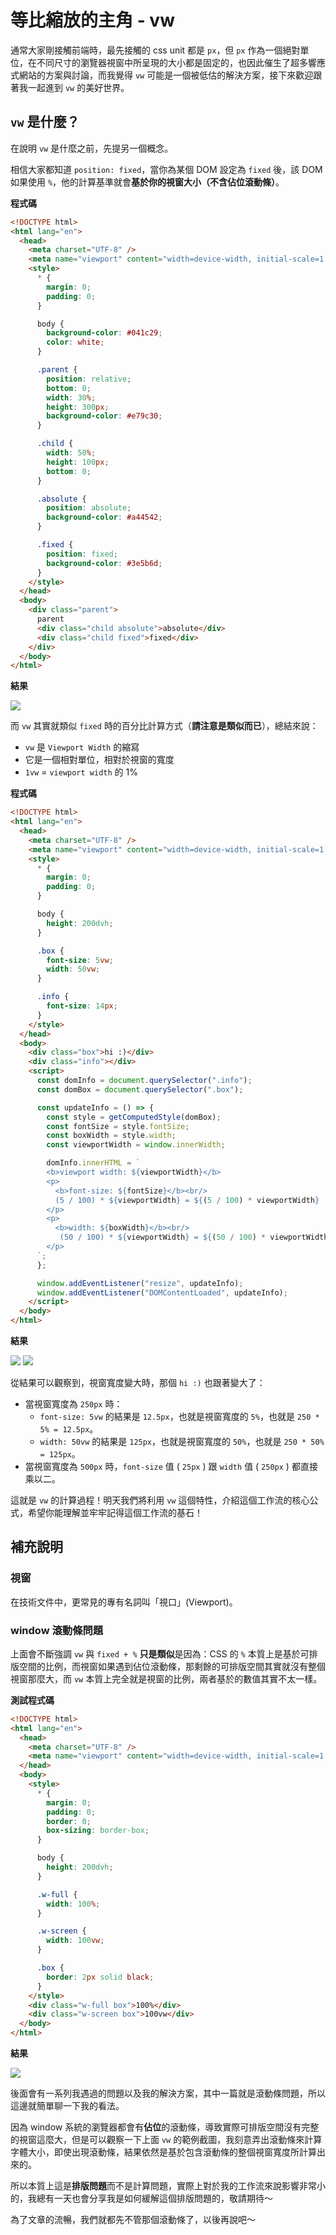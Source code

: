 # 等比縮放的主角 - vw

通常大家剛接觸前端時，最先接觸的 css unit 都是 `px`，但 `px` 作為一個絕對單位，在不同尺寸的瀏覽器視窗中所呈現的大小都是固定的，也因此催生了超多響應式網站的方案與討論，而我覺得 `vw` 可能是一個被低估的解決方案，接下來歡迎跟著我一起進到 `vw` 的美好世界。

## `vw` 是什麼？

在說明 `vw` 是什麼之前，先提另一個概念。

相信大家都知道 `position: fixed`，當你為某個 DOM 設定為 `fixed` 後，該 DOM 如果使用 `%`，他的計算基準就會**基於你的視窗大小（不含佔位滾動條）**。

**程式碼**

```html
<!DOCTYPE html>
<html lang="en">
  <head>
    <meta charset="UTF-8" />
    <meta name="viewport" content="width=device-width, initial-scale=1.0" />
    <style>
      * {
        margin: 0;
        padding: 0;
      }

      body {
        background-color: #041c29;
        color: white;
      }

      .parent {
        position: relative;
        bottom: 0;
        width: 30%;
        height: 300px;
        background-color: #e79c30;
      }

      .child {
        width: 50%;
        height: 100px;
        bottom: 0;
      }

      .absolute {
        position: absolute;
        background-color: #a44542;
      }

      .fixed {
        position: fixed;
        background-color: #3e5b6d;
      }
    </style>
  </head>
  <body>
    <div class="parent">
      parent
      <div class="child absolute">absolute</div>
      <div class="child fixed">fixed</div>
    </div>
  </body>
</html>
```

**結果**

![](./assets/fixed-percent.png)

而 `vw` 其實就類似 `fixed` 時的百分比計算方式（**請注意是類似而已**），總結來說：

- `vw` 是 `Viewport Width` 的縮寫
- 它是一個相對單位，相對於視窗的寬度
- `1vw` = `viewport width` 的 1%

**程式碼**

```html
<!DOCTYPE html>
<html lang="en">
  <head>
    <meta charset="UTF-8" />
    <meta name="viewport" content="width=device-width, initial-scale=1.0" />
    <style>
      * {
        margin: 0;
        padding: 0;
      }

      body {
        height: 200dvh;
      }

      .box {
        font-size: 5vw;
        width: 50vw;
      }

      .info {
        font-size: 14px;
      }
    </style>
  </head>
  <body>
    <div class="box">hi :)</div>
    <div class="info"></div>
    <script>
      const domInfo = document.querySelector(".info");
      const domBox = document.querySelector(".box");

      const updateInfo = () => {
        const style = getComputedStyle(domBox);
        const fontSize = style.fontSize;
        const boxWidth = style.width;
        const viewportWidth = window.innerWidth;

        domInfo.innerHTML = `
        <b>viewport width: ${viewportWidth}</b>
        <p>
          <b>font-size: ${fontSize}</b><br/>
          (5 / 100) * ${viewportWidth} = ${(5 / 100) * viewportWidth}
        </p>
        <p>
          <b>width: ${boxWidth}</b><br/>
           (50 / 100) * ${viewportWidth} = ${(50 / 100) * viewportWidth}
        </p>
      `;
      };

      window.addEventListener("resize", updateInfo);
      window.addEventListener("DOMContentLoaded", updateInfo);
    </script>
  </body>
</html>
```

**結果**

![](./assets/vw-250.png)
![](./assets/vw-500.png)

從結果可以觀察到，視窗寬度變大時，那個 `hi :)` 也跟著變大了：

- 當視窗寬度為 `250px` 時：
  - `font-size: 5vw` 的結果是 `12.5px`，也就是視窗寬度的 `5%`，也就是 `250 * 5% = 12.5px`。
  - `width: 50vw` 的結果是 `125px`，也就是視窗寬度的 `50%`，也就是 `250 * 50% = 125px`。
- 當視窗寬度為 `500px` 時，`font-size` 值 ( `25px` ) 跟 `width` 值 ( `250px` ) 都直接乘以二。

這就是 `vw` 的計算過程！明天我們將利用 `vw` 這個特性，介紹這個工作流的核心公式，希望你能理解並牢牢記得這個工作流的基石！

## 補充說明

### 視窗

在技術文件中，更常見的專有名詞叫「視口」(Viewport)。

### window 滾動條問題

上面會不斷強調 `vw` 與 `fixed + %` **只是類似**是因為：CSS 的 `%` 本質上是基於可排版空間的比例，而視窗如果遇到佔位滾動條，那剩餘的可排版空間其實就沒有整個視窗那麼大，而 `vw` 本質上完全就是視窗的比例，兩者基於的數值其實不太一樣。

**測試程式碼**

```html
<!DOCTYPE html>
<html lang="en">
  <head>
    <meta charset="UTF-8" />
    <meta name="viewport" content="width=device-width, initial-scale=1.0" />
  </head>
  <body>
    <style>
      * {
        margin: 0;
        padding: 0;
        border: 0;
        box-sizing: border-box;
      }

      body {
        height: 200dvh;
      }

      .w-full {
        width: 100%;
      }

      .w-screen {
        width: 100vw;
      }

      .box {
        border: 2px solid black;
      }
    </style>
    <div class="w-full box">100%</div>
    <div class="w-screen box">100vw</div>
  </body>
</html>
```

**結果**

![](./assets/scrollbar.gif)

後面會有一系列我遇過的問題以及我的解決方案，其中一篇就是滾動條問題，所以這邊就簡單聊一下我的看法。

因為 window 系統的瀏覽器都會有**佔位**的滾動條，導致實際可排版空間沒有完整的視窗這麼大，但是可以觀察一下上面 `vw` 的範例截圖，我刻意弄出滾動條來計算字體大小，即使出現滾動條，結果依然是基於包含滾動條的整個視窗寬度所計算出來的。

所以本質上這是**排版問題**而不是計算問題，實際上對於我的工作流來說影響非常小的，我總有一天也會分享我是如何緩解這個排版問題的，敬請期待～

為了文章的流暢，我們就都先不管那個滾動條了，以後再說吧～
